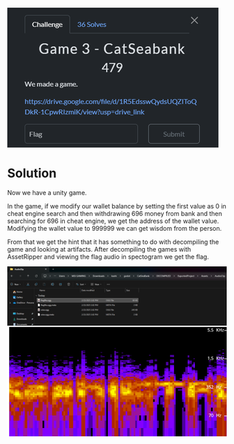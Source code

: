 ![alt text](image.png)

# Solution
Now we have a unity game.

In the game, if we modify our wallet balance by setting the first value as 0 in cheat engine search and then withdrawing 696 money from bank and then searching for 696 in cheat engine, we get the address of the wallet value. Modifying the wallet value to 999999 we can get wisdom from the person.

From that we get the hint that it has something to do with decompiling the game and looking at artifacts. After decompiling the games with AssetRipper and viewing the flag audio in spectogram we get the flag.

![alt text](image-2.png)
![alt text](image-1.png)